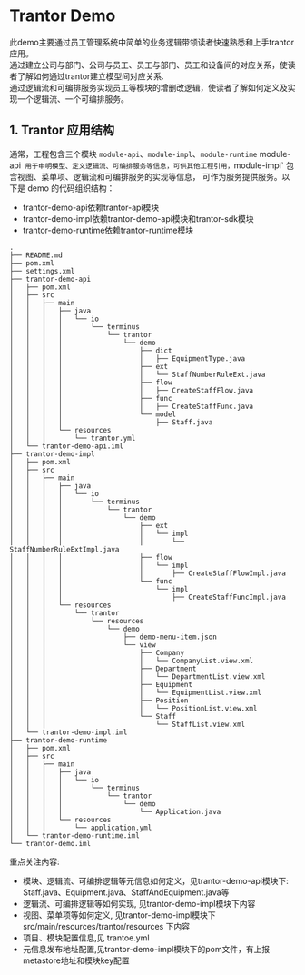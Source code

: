 # Trantor Demo

此demo主要通过员工管理系统中简单的业务逻辑带领读者快速熟悉和上手trantor应用。</br>
通过建立公司与部门、公司与员工、员工与部门、员工和设备间的对应关系，使读者了解如何通过trantor建立模型间对应关系.</br>
通过逻辑流和可编排服务实现员工等模块的增删改逻辑，使读者了解如何定义及实现一个逻辑流、一个可编排服务。</br>

## 1. Trantor 应用结构

通常，工程包含三个模块 `module-api`、`module-impl`、`module-runtime` module-api` 用于申明模型、定义逻辑流、可编排服务等信息，可供其他工程引用，`module-impl` 包含视图、菜单项、逻辑流和可编排服务的实现等信息，
可作为服务提供服务。以下是 demo 的代码组织结构：

- trantor-demo-api依赖trantor-api模块
- trantor-demo-impl依赖trantor-demo-api模块和trantor-sdk模块
- trantor-demo-runtime依赖trantor-runtime模块

```concept
.
├── README.md
├── pom.xml
├── settings.xml
├── trantor-demo-api
│   ├── pom.xml
│   ├── src
│   │   ├── main
│   │   │   ├── java
│   │   │   │   └── io
│   │   │   │       └── terminus
│   │   │   │           └── trantor
│   │   │   │               └── demo
│   │   │   │                   ├── dict
│   │   │   │                   │   ├── EquipmentType.java
│   │   │   │                   ├── ext
│   │   │   │                   │   └── StaffNumberRuleExt.java
│   │   │   │                   ├── flow
│   │   │   │                   │   ├── CreateStaffFlow.java
│   │   │   │                   ├── func
│   │   │   │                   │   ├── CreateStaffFunc.java
│   │   │   │                   └── model
│   │   │   │                       ├── Staff.java
│   │   │   └── resources
│   │   │       └── trantor.yml
│   └── trantor-demo-api.iml
├── trantor-demo-impl
│   ├── pom.xml
│   ├── src
│   │   ├── main
│   │   │   ├── java
│   │   │   │   └── io
│   │   │   │       └── terminus
│   │   │   │           └── trantor
│   │   │   │               └── demo
│   │   │   │                   ├── ext
│   │   │   │                   │   └── impl
│   │   │   │                   │       └── StaffNumberRuleExtImpl.java
│   │   │   │                   ├── flow
│   │   │   │                   │   └── impl
│   │   │   │                   │       ├── CreateStaffFlowImpl.java
│   │   │   │                   └── func
│   │   │   │                       └── impl
│   │   │   │                           ├── CreateStaffFuncImpl.java
│   │   │   └── resources
│   │   │       └── trantor
│   │   │           └── resources
│   │   │               └── demo
│   │   │                   ├── demo-menu-item.json
│   │   │                   └── view
│   │   │                       ├── Company
│   │   │                       │   └── CompanyList.view.xml
│   │   │                       ├── Department
│   │   │                       │   └── DepartmentList.view.xml
│   │   │                       ├── Equipment
│   │   │                       │   └── EquipmentList.view.xml
│   │   │                       ├── Position
│   │   │                       │   └── PositionList.view.xml
│   │   │                       └── Staff
│   │   │                           └── StaffList.view.xml
│   └── trantor-demo-impl.iml
├── trantor-demo-runtime
│   ├── pom.xml
│   ├── src
│   │   ├── main
│   │   │   ├── java
│   │   │   │   └── io
│   │   │   │       └── terminus
│   │   │   │           └── trantor
│   │   │   │               └── demo
│   │   │   │                   └── Application.java
│   │   │   └── resources
│   │   │       └── application.yml
│   └── trantor-demo-runtime.iml
└── trantor-demo.iml

```

重点关注内容:

- 模块、逻辑流、可编排逻辑等元信息如何定义，见trantor-demo-api模块下: Staff.java、Equipment.java、StaffAndEquipment.java等
- 逻辑流、可编排逻辑等如何实现, 见trantor-demo-impl模块下内容
- 视图、菜单项等如何定义, 见trantor-demo-impl模块下 src/main/resources/trantor/resources 下内容
- 项目、模块配置信息,见 trantoe.yml
- 元信息发布地址配置,见trantor-demo-impl模块下的pom文件，有上报metastore地址和模块key配置
